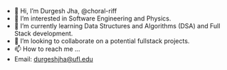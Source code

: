- 👋 Hi, I’m Durgesh Jha, @choral-riff
- 👀 I’m interested in Software Engineering and Physics. 
- 🌱 I’m currently learning Data Structures and Algorithms (DSA) and Full Stack development. 
- 💞️ I’m looking to collaborate on a potential fullstack projects. 
- 📫 How to reach me ...
-    Email: durgeshjha@ufl.edu
<!---
choral-riff/choral-riff is a ✨ special ✨ repository because its `README.md` (this file) appears on your GitHub profile.
You can click the Preview link to take a look at your changes.
--->
